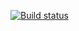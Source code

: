 [![Build status](https://ci.appveyor.com/api/projects/status/hjybaptgki7goq0v?svg=true)](https://ci.appveyor.com/project/AlexeySaulin/containers-1)